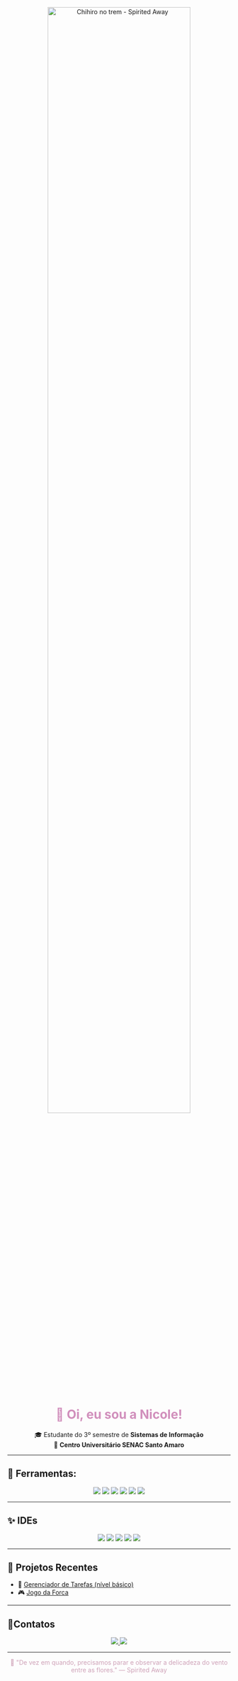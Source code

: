 <p align="center">
  <img src="https://i.imgur.com/JDqyYqu.png" alt="Chihiro no trem - Spirited Away" width="80%" style="border-radius: 12px"/>
</p>

<h1 align="center" style="color:#d18fbc;">🍃 Oi, eu sou a Nicole!</h1>

<p align="center">
  🎓 Estudante do 3º semestre de <strong>Sistemas de Informação</strong> <br>
  🏫 <strong>Centro Universitário SENAC Santo Amaro</strong>
</p>

---

## 🌸 Ferramentas:

<p align="center">
  <img src="https://img.shields.io/badge/Python-8eabc1?style=for-the-badge&logo=python&logoColor=white"/>
  <img src="https://img.shields.io/badge/Java-dc9c8f?style=for-the-badge&logo=openjdk&logoColor=white"/>
  <img src="https://img.shields.io/badge/MySQL-97b3c6?style=for-the-badge&logo=mysql&logoColor=white"/>
  <img src="https://img.shields.io/badge/PostgreSQL-b9d3de?style=for-the-badge&logo=postgresql&logoColor=white"/>
  <img src="https://img.shields.io/badge/Power%20BI-f2d0d0?style=for-the-badge&logo=powerbi&logoColor=black"/>
  <img src="https://img.shields.io/badge/Excel-a1d3a1?style=for-the-badge&logo=microsoft-excel&logoColor=white"/>
</p>

---

## ✨ IDEs 

<p align="center">
  <img src="https://img.shields.io/badge/IntelliJ-000000?style=for-the-badge&logo=intellijidea&logoColor=white"/>
  <img src="https://img.shields.io/badge/VSCode-8ab6d6?style=for-the-badge&logo=visual-studio-code&logoColor=white"/>
  <img src="https://img.shields.io/badge/PyCharm-9ab8cb?style=for-the-badge&logo=pycharm&logoColor=white"/>
  <img src="https://img.shields.io/badge/MySQL-8eabc1?style=for-the-badge&logo=mysql&logoColor=white"/>
  <img src="https://img.shields.io/badge/PostgreSQL-b7c8da?style=for-the-badge&logo=postgresql&logoColor=white"/>
</p>

---

## 🍥 Projetos Recentes

- 📝 [Gerenciador de Tarefas (nível básico)](https://github.com/nicoleCarvalho0/Gerenciador_de_Tarefas-Nivel_Basico)  
- 🎮 [Jogo da Forca](https://github.com/nicoleCarvalho0/Jogo_da_Forca)

---

## 🐾Contatos

<p align="center">
  <a href="https://www.linkedin.com/in/seu-perfil" target="_blank">
    <img src="https://img.shields.io/badge/LinkedIn-ffc0cb?style=for-the-badge&logo=linkedin&logoColor=black"/>
  </a>
  <a href="https://github.com/nicoleCarvalho0" target="_blank">
    <img src="https://img.shields.io/badge/GitHub-f0d9e7?style=for-the-badge&logo=github&logoColor=black"/>
  </a>
</p>

---

<p align="center" style="color:#cfa2b8;">
  🌸 "De vez em quando, precisamos parar e observar a delicadeza do vento entre as flores." — Spirited Away
</p>

